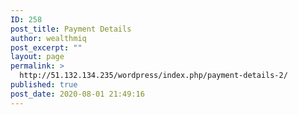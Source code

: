 ```yaml
---
ID: 258
post_title: Payment Details
author: wealthmiq
post_excerpt: ""
layout: page
permalink: >
  http://51.132.134.235/wordpress/index.php/payment-details-2/
published: true
post_date: 2020-08-01 21:49:16
---
```

<!-- wp:themeisle-blocks/advanced-columns {"id":"wp-block-themeisle-blocks-advanced-columns-c82c4350"} -->
<div class="wp-block-themeisle-blocks-advanced-columns has-undefined-columns has-desktop-undefined-layout has-tablet-equal-layout has-mobile-equal-layout has-default-gap has-vertical-unset" id="wp-block-themeisle-blocks-advanced-columns-c82c4350"><div class="wp-block-themeisle-blocks-advanced-columns-overlay"></div><div class="innerblocks-wrap"></div></div>
<!-- /wp:themeisle-blocks/advanced-columns -->